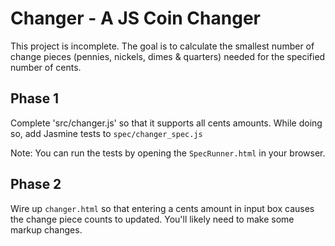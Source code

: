 # Changer - A JS Coin Changer

This project is incomplete. The goal is to calculate the smallest number of change pieces (pennies, nickels, dimes & quarters) needed for the specified number of cents.

## Phase 1
Complete 'src/changer.js' so that it supports all cents amounts. While doing so, add Jasmine tests to `spec/changer_spec.js`

Note: You can run the tests by opening the `SpecRunner.html` in your browser.

## Phase 2
Wire up `changer.html` so that entering a cents amount in input box causes the change piece counts to updated. You'll likely need to make some markup changes.
